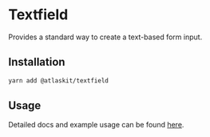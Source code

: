 # Textfield

Provides a standard way to create a text-based form input.

## Installation

```sh
yarn add @atlaskit/textfield
```

## Usage

Detailed docs and example usage can be found [here](https://atlaskit.atlassian.com/packages/core/textfield).
